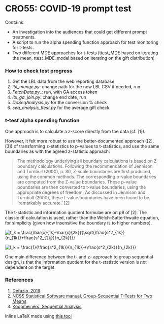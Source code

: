 # CRO55: COVID-19 prompt test

Contains:

- An investigation into the audiences that could get different prompt treatments.
- A script to run the alpha spending function approach for test monitoring for t-tests.
- Two different MDE approaches for t-tests (ttest_MDE based on iterating the mean, ttest_MDE_model based on iterating on the gift distribution)

### How to check test progress

1. Get the LBL data from the web reporting database
2. _lbl_munge.py_: change path for the new LBL CSV if needed, run
3. _FetchData.py__: run, with GA access token
4. _lbl_ga_join.py_: change end date, run
5. _DoSeqAnalysis.py_ for the conversion % check
6. _seq_analysis_ttest.py_ for the average gift check

### t-test alpha spending function

One approach is to calculate a z-score directly from the data (cf. [1]).

However, it felt more robust to use the better-documented approach ([2], [3]) of transforming z-statistics to p-values to t-statistics, and use the same boundaries as with the agreed z-statistic approach:

> The methodology underlying all boundary calculations is based on Z-boundary calculations. Following the recommendation of Jennison and Turnbull (2000), p. 80, Z-scale boundaries are first produced, using the common methods. The corresponding p-value boundaries are computed from the Z-value boundaries. These p-value boundaries are then converted to t-value boundaries, using the appropriate degrees of freedom. As discussed in Jennison and Turnbull (2000), these t-value boundaries have been found to be ‘remarkably accurate.’
[2]

The t-statistic and information quotient formulae are on p9 of [2]. The classic df calculation is used, rather than the Welch–Satterthwaite equation, for simplicity (given how insensitive the boundary is to higher numbers).

![t_k = \frac{\bar{x}_{1k}-\bar{x}_{2k}}{\sqrt{\frac{s^2_{1k}}{n_{1k}}+\frac{s^2_{2k}}{n_{2k}}}}](https://render.githubusercontent.com/render/math?math=t_k%20%3D%20%5Cfrac%7B%5Cbar%7Bx%7D_%7B1k%7D-%5Cbar%7Bx%7D_%7B2k%7D%7D%7B%5Csqrt%7B%5Cfrac%7Bs%5E2_%7B1k%7D%7D%7Bn_%7B1k%7D%7D%2B%5Cfrac%7Bs%5E2_%7B2k%7D%7D%7Bn_%7B2k%7D%7D%7D%7D)

![I_k = \frac{1}{\frac{s^2_{1k}}{n_{1k}}+\frac{s^2_{2k}}{n_{2k}}}](https://render.githubusercontent.com/render/math?math=I_k%20%3D%20%5Cfrac%7B1%7D%7B%5Cfrac%7Bs%5E2_%7B1k%7D%7D%7Bn_%7B1k%7D%7D%2B%5Cfrac%7Bs%5E2_%7B2k%7D%7D%7Bn_%7B2k%7D%7D%7D)

One main difference between the t- and z- approach to group sequential design, is that the information quotient for the t-statistic version is not dependent on the target.

### References

1. [Defazio, 2016](https://www.aarondefazio.com/adefazio-seqtesting.pdf)
2. [NCSS Statistical Software manual, Group-Sequential T-Tests for Two Means](https://ncss-wpengine.netdna-ssl.com/wp-content/themes/ncss/pdf/Procedures/NCSS/Group-Sequential_T-Tests_for_Two_Means.pdf)
3. [Koopmeiners, Sequential Analysis](http://www.biostat.umn.edu/~josephk/courses/pubh8482_fall2012/lecture_notes/pubh8482_week6.pdf)

Inline LaTeX made using [this tool](https://alexanderrodin.com/github-latex-markdown/)
